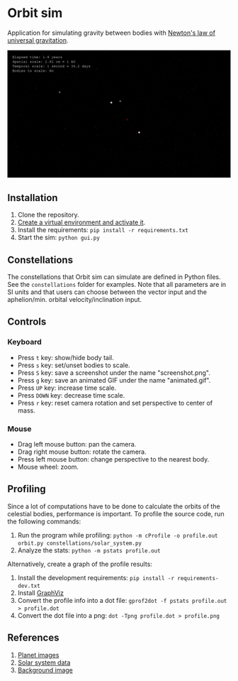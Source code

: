 # Orbit sim

Application for simulating gravity between bodies with [Newton's law of universal gravitation](https://en.wikipedia.org/wiki/Newton%27s_law_of_universal_gravitation).

![Animated GIF of a binary star](docs/animated.gif)

## Installation

1. Clone the repository.
2. [Create a virtual environment and activate it](https://docs.python.org/3/library/venv.html).
3. Install the requirements: `pip install -r requirements.txt`
4. Start the sim: `python gui.py`

## Constellations

The constellations that Orbit sim can simulate are defined in Python files. See the `constellations` folder for examples. Note that all parameters are in SI units and that users can choose between the vector input and
the aphelion/min. orbital velocity/inclination input.

## Controls

### Keyboard

* Press `t` key: show/hide body tail.
* Press `s` key: set/unset bodies to scale.
* Press `S` key: save a screenshot under the name "screenshot.png".
* Press `g` key: save an animated GIF under the name "animated.gif".
* Press `UP` key: increase time scale.
* Press `DOWN` key: decrease time scale.
* Press `r` key: reset camera rotation and set perspective to center of mass.

### Mouse

* Drag left mouse button: pan the camera.
* Drag right mouse button: rotate the camera.
* Press left mouse button: change perspective to the nearest body.
* Mouse wheel: zoom.

## Profiling

Since a lot of computations have to be done to calculate the orbits of the celestial bodies, performance is important. To profile the source code, run the following commands:

1. Run the program while profiling: `python -m cProfile -o profile.out orbit.py constellations/solar_system.py`
1. Analyze the stats: `python -m pstats profile.out`

Alternatively, create a graph of the profile results:

1. Install the development requirements: `pip install -r requirements-dev.txt`
1. Install [GraphViz](https://graphviz.org)
1. Convert the profile info into a dot file: `gprof2dot -f pstats profile.out > profile.dot`
1. Convert the dot file into a png: `dot -Tpng profile.dot > profile.png`

## References

1. [Planet images](https://deep-fold.itch.io/pixel-planet-generator)
2. [Solar system data](https://nssdc.gsfc.nasa.gov/planetary/factsheet/)
3. [Background image](https://pixabay.com/illustrations/stars-night-dark-sky-space-3750824/)
